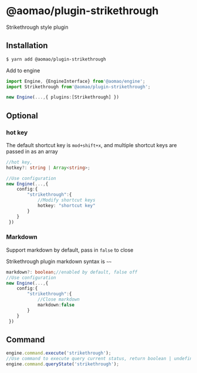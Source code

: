 # @aomao/plugin-strikethrough

Strikethrough style plugin

## Installation

```bash
$ yarn add @aomao/plugin-strikethrough
```

Add to engine

```ts
import Engine, {EngineInterface} from'@aomao/engine';
import Strikethrough from'@aomao/plugin-strikethrough';

new Engine(...,{ plugins:[Strikethrough] })
```

## Optional

### hot key

The default shortcut key is `mod+shift+x`, and multiple shortcut keys are passed in as an array

```ts
//hot key,
hotkey?: string | Array<string>;

//Use configuration
new Engine(...,{
    config:{
        "strikethrough":{
            //Modify shortcut keys
            hotkey: "shortcut key"
        }
    }
 })
```

### Markdown

Support markdown by default, pass in `false` to close

Strikethrough plugin markdown syntax is `~~`

```ts
markdown?: boolean;//enabled by default, false off
//Use configuration
new Engine(...,{
    config:{
        "strikethrough":{
            //Close markdown
            markdown:false
        }
    }
 })
```

## Command

```ts
engine.command.execute('strikethrough');
//Use command to execute query current status, return boolean | undefined
engine.command.queryState('strikethrough');
```
